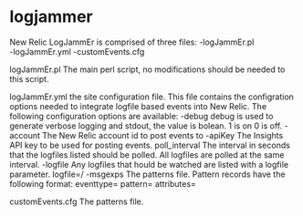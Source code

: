 # logjammer
New Relic
LogJammEr is comprised of three files:
-logJammEr.pl  
-logJammEr.yml
-customEvents.cfg

logJammEr.pl
The main perl script, no modifications should be needed to this script.

logJammEr.yml
the site configuration file.  This file contains the configration options needed to integrate logfile based events into New Relic.
The following configuration options are available:
-debug
 debug is used to generate verbose logging and stdout, the value is bolean.  1 is on 0 is off.
-account
 The New Relic account id to post events to
-apiKey
 The Insights API key to be used for posting events.
poll_interval
 The interval in seconds that the logfiles listed should be polled.  All logfiles are polled at the same interval.
-logfile
 Any logfiles that hould be watched are listed with a logfile parameter.  logfile=<path>/<file>
-msgexps
 The patterns file.  Pattern records have the following format:
 eventtype=<New Relic required event type>
 pattern=<regex pattern to match>
 attributes=<parsed attributes from the record that are passed to New Relic as event attributes>
 
 customEvents.cfg
 The patterns file.
